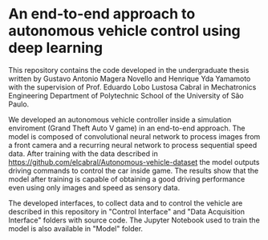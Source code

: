 # An end-to-end approach to autonomous vehicle control using deep learning

This repository contains the code developed in the undergraduate thesis written by Gustavo Antonio Magera Novello and Henrique Yda Yamamoto with the supervision of Prof. Eduardo Lobo Lustosa Cabral in Mechatronics Engineering Department of Polytechnic School of the University of São Paulo. 

We developed an autonomous vehicle controller inside a simulation enviroment (Grand Theft Auto V game) in an end-to-end approach. The model is composed of convolutional neural network to process images from a front camera and a recurring neural network to process sequential speed data. After training with the data described in https://github.com/elcabral/Autonomous-vehicle-dataset the model outputs driving commands to control the car inside game. The results show that the model after training is capable of obtaining a good driving performance even using only images and speed as sensory data.

The developed interfaces, to collect data and to control the vehicle are described in this repository in "Control Interface" and "Data Acquisition Interface" folders with source code. The Jupyter Notebook used to train the model is also available in "Model" folder.
